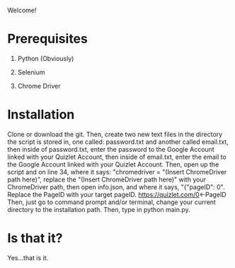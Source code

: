 Welcome!
# Prerequisites
1. Python (Obviously)

2. Selenium

3. Chrome Driver
# Installation
Clone or download the git. Then, create two new text files in the directory the script is stored in, one called: password.txt and another called email.txt, then inside of password.txt, enter the password to the Google Account linked with your Quizlet Account, then inside of email.txt, enter the email to the Google Account linked with your Quizlet Account. Then, open up the script and on line 34, where it says: "chromedriver = "(Insert ChromeDriver path here)", replace the "(Insert ChromeDriver path here)" with your ChromeDriver path, then open info.json, and where it says, "{"pageID": 0". Replace the PageID with your target pageID. https://quizlet.com/0<-PageID
Then, just go to command prompt and/or terminal, change your current directory to the installation path. Then, type in python main.py.
# Is that it?
Yes...that is it.
